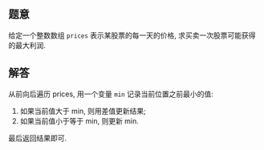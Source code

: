 ## 题意

给定一个整数数组 `prices` 表示某股票的每一天的价格, 求买卖一次股票可能获得的最大利润.

## 解答

从前向后遍历 prices, 用一个变量 `min` 记录当前位置之前最小的值:

1. 如果当前值大于 min, 则用差值更新结果;
2. 如果当前值小于等于 min, 则更新 min.

最后返回结果即可.